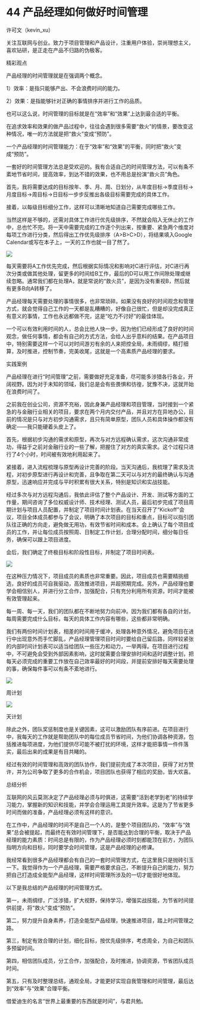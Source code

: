 # 44 产品经理如何做好时间管理

许可文（kevin_xu）

关注互联网与创业。致力于项目管理和产品设计，注重用户体验，崇尚理想主义，喜欢钻研，是正走在产品不归路的伪极客。

精彩观点

产品经理的时间管理就是在强调两个概念。

1）效率：是指只能够产出、不会浪费时间的能力。

2）效果：是指能够针对正确的事情排序并进行工作的品质。

也可以这么说，时间管理的目标就是在“效率”和“效果”上达到最合适的平衡。

在追求效率和效果的做产品过程中，往往会遇到很多需要“救火”的情景，要改变这种情况，唯一的方法就是把“救火”变成“预防”。

一个产品经理的时间管理能力：在于“效率”和“效果”的平衡，同时把“救火”变成“预防”。

一套好的时间管理方法总是受欢迎的。我有合适自己的时间管理方法，可以有条不紊地节省时间，提高效率，到达不错的效果，也不用总是扮演“救火员”角色。

首先，我将需要达成的目标按年、季、月、周、日划分，从年度目标→季度目标→月度目标→周目标→日目标一步步反推出各级目标需要完成的具体工作。

接着，以每级目标细分工作，这样可以清晰地知道自己需要完成哪些工作。

当然这样是不够的，还需对具体工作进行优先级排序，不然就会陷入无休止的工作中，总也忙不完。将一天中需要完成的工作逐个列出来，按重要、紧急两个维度对每项工作进行分类，然后得出工作优先级排序（A>B>C>D），将结果填入Google Calendar或写在本子上，一天的工作也就一目了然了。

![](images/image01846.jpeg)

每天需要将A工作优先完成，然后根据实际情况和影响对C进行评估，对C进行再次分类或做其他处理，留更多的时间给B工作，最后的D可以用工作间隙处理或继续忽略。通常我们都在处理A，就是常说的“救火员”，是因为没有重视B，然后就有更多B向A转移了。

产品经理每天需要处理的事情很多，也非常琐碎。如果没有良好的时间观念和管理方式，就会觉得自己工作的一天都是乱糟糟的，好像自己很忙，但是却没完成真正有意义的事情，工作也永远都做不完，这是“吃力不讨好”的最佳体现。

一个可以有效利用时间的人，总会比他人快一步。因为他们已经形成了良好的时间观念，做任何事情，都会有自己的方式方法，会给人出乎意料的结果。在产品项目中，特别需要这样一个可以对时间游刃有余的人来把控全局，未雨绸缪，精打细算，及时推进，控制节奏，完美收尾，这就是一个高素质产品经理的要求。

实践案例

产品经理在进行“时间管理”之前，需要做好充足准备，尽可能多涉猎各行各业，开阔视野。因为对于未知的领域，我们总是会有些畏惧和彷徨，犹豫不决，这就开始在浪费时间了。

之前我在创业公司，资源不充裕，因此身兼产品经理和项目管理，当时接到一个紧急的与金融行业相关的项目，要求在两个月内交付产品，并且对方在异地办公，目前的情况是只与对方初步沟通需求，且只有简单原型，团队人员和具体操作都没有确定——我只能硬着头皮上了。

首先，根据初步沟通的需求和原型，再次与对方远程确认需求，这次沟通非常成功，得益于之前对金融行业的一些了解，把握住了对方的真实需求。这个过程只进行了4个小时，时间被有效地利用起来了。

紧接着，进入流程梳理与原型再设计完善的阶段。当天沟通后，我梳理了需求及流程，对初步原型进行再设计和完善，且争取在第二天可以与对方的最终确认与沟通原型，迅速响应并完成与平时积累有很大关系，特别是知识和实战技能。

经过多次与对方远程沟通后，我依此评估了整个产品设计、开发、测试等方面的工作量，期间咨询了多位权威设计师、技术经理、测试人员，最后初步完成了项目周期计划与项目人员配置，并制定了项目时间计划表。在当天召开了“Kickoff”会议，项目全体成员都参与了会议，明确了本次项目的目标和重点，目标可以指引团队往正确的方向走，避免做无用功，有效节省时间和成本。会上确认了每个项目成员的工作，并让每位成员按照周、日制定工作计划，合理分配时间，细分每日任务，确保可以跟上项目进度。

会后，我们确定了终极目标和阶段性目标，并制定了项目时间表。

![](images/image01847.jpeg)

在这种压力情况下，项目成员的素质也非常重要。因此，项目成员也需要精挑细选，良好的成员可自我驱动，高效推进项目，并超预期完成。另外，产品经理也要学会相信别人，并进行分工合作，加强配合，只有充分利用所有资源，时间才能被有效管理起来。

每一周、每一天，我们的团队都在不断地努力向前冲。因为我们都有各自的计划，每周需要完成什么目标，每天的具体工作内容有哪些，这些都非常明确。

我们有两份时间计划表，相差的时间用于缓冲，处理各种意外情况，避免项目在进行中出现意外而手忙脚乱，产品经理管理项目时间时要给自己留后路，同样较紧张的内部时间计划表可以适当给团队一些压力和动力，一举两得。在项目进行过程中，不可避免会受到外部因素影响，这时就需要合理安排时间和适时调整计划，把每天必须完成的重要工作放在自己效率最好的时间段，并提前安排好每天需要处理的事，确保每件事可以有条不紊地进行。

![](images/image01848.jpeg)

周计划

![](images/image01849.jpeg)

天计划

除此之外，团队奖惩制度也是关键因素，这可以激励团队有序前进。在项目进行中，我每天的工作就是帮助团队中的每位成员节省时间，为他们协调各种资源，包括推进每项进度，为他们提供尽可能不被打扰的环境，这样才能把事情一件件落实，最后出来的成果是有目共睹的。

经过有效的时间管理和高效的团队协作，我们提前完成了本次项目，获得了对方赞许，并为公司争取了更多的合作机会，项目团队也获得了相应的奖励，皆大欢喜。

总结分析

互联网的风云莫测决定了产品经理必须与时俱进，这需要“活到老学到老”的持续学习能力，掌握新的知识和技能，并学会合理运用工具提升效率。这是为了节省更多时间而做的准备，产品经理必须有这样的意识。

在工作中，产品经理的时间不是自己一个人的，是整个项目团队的，“效率”与“效果”总会被提起，而最终在有效时间管理下，是否能达到合理的平衡，取决于产品经理的能力素质：时间总是有限的，作为产品经理必须时刻都能顶在前方，为团队指明方向和目标，同时要学会时间管理，这是产品经理的必修课。

我经常看到很多产品经理都会有自己的一套时间管理方式，在这里我只是抛砖引玉一下。我觉得作为一个产品经理，需要严格要求自己，不断提升自己的能力，努力把自己打造成全能型产品经理，这样时间管理所涉及的一切才能很好地体现。

以下是我总结的产品经理的时间管理方式。

第一，未雨绸缪，广泛涉猎，扩大视野，保持学习，增强实战技能，为节省时间提供前提，将“救火”变成“预防”。

第二，努力提升自身素养，打造全能型产品经理，快速推进项目，踏上时间管理之路。

第三，制定有效合理的计划，细化目标，按优先级排序，考虑周全，为自己和团队多预留时间。

第四，相信团队成员，分工合作，加强配合，及时推进，协调资源，节省团队成员时间。

第五，只有及时整理总结，通观全局，才能更好实现自我管理和时间管理，最后达到“效率”与“效果”合理平衡。

借爱迪生的名言“世界上最重要的东西就是时间”，与君共勉。

